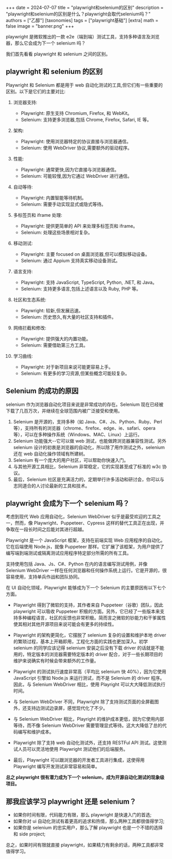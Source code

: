 +++
date = 2024-07-07
title = "playwright和selenium的区别"
description = "playwright和selenium的区别是什么？playwright会取代selenium吗？"
authors = ["乙醇"]
[taxonomies]
tags = ["playwright基础"]
[extra]
math = false
image = "banner.png"
+++

playwright 是微软推出的一款 e2e（端到端）测试工具，支持多种语言及浏览器，那么它会成为下一个 selenium 吗？

我们首先看看 playwright 和 selenium 之间的区别。

## playwright 和 selenium 的区别

Playwright 和 Selenium 都是用于 web 自动化测试的工具,但它们有一些重要的区别。以下是它们的主要对比:

1. 浏览器支持:

   - Playwright: 原生支持 Chromium, Firefox, 和 WebKit。
   - Selenium: 支持更多浏览器,包括 Chrome, Firefox, Safari, IE 等。

2. 架构:

   - Playwright: 使用浏览器特定的协议直接与浏览器通信。
   - Selenium: 使用 WebDriver 协议,需要额外的驱动程序。

3. 性能:

   - Playwright: 通常更快,因为它直接与浏览器通信。
   - Selenium: 可能较慢,因为它通过 WebDriver 进行通信。

4. 自动等待:

   - Playwright: 内置智能等待机制。
   - Selenium: 需要手动实现显式或隐式等待。

5. 多标签页和 iframe 处理:

   - Playwright: 提供更简单的 API 来处理多标签页和 iframe。
   - Selenium: 处理这些场景相对复杂。

6. 移动测试:

   - Playwright: 主要 focused on 桌面浏览器,但可以模拟移动设备。
   - Selenium: 通过 Appium 支持真实移动设备测试。

7. 语言支持:

   - Playwright: 支持 JavaScript, TypeScript, Python, .NET, 和 Java。
   - Selenium: 支持更多语言,包括上述语言以及 Ruby, PHP 等。

8. 社区和生态系统:

   - Playwright: 较新,但发展迅速。
   - Selenium: 历史悠久,有大量的社区支持和插件。

9. 网络拦截和修改:

   - Playwright: 提供强大的内置功能。
   - Selenium: 需要借助第三方工具。

10. 学习曲线:
    - Playwright: 对于新项目来说可能更容易上手。
    - Selenium: 有更多的学习资源,但某些概念可能较复杂。

## Selenium 的成功的原因

selenium 作为浏览器自动化项目来说是非常成功的存在。Selenium 现在已经被下载了几百万次，并继续在全球范围内被广泛接受和使用。

1. Selenium 是开源的，支持多种（如 Java、C#、Js、Python、Ruby、Perl 等），支持所有的浏览器（chrome、firefox、edge、ie、safari、opera 等），可以在多种操作系统（Windows、MAC、Linux）上运行。
2. Selenium 功能强大--它可以做 web 测试，也能做跨浏览器兼容性测试。另外 selenium 设计的初衷是浏览器的自动化，所以除了用作测试之外，selenium 还在 web 自动化操作领域有所建树。
3. Selenium 有一个庞大的用户社区，可以帮助你快速入门。
4. 与其他开源工具相比，Selenium 非常稳定，它的实现甚至成了标准的 w3c 协议。
5. 最后，Selenium 社区是充满活力的，定期举行许多活动和研讨会，你可以与志同道合的人讨论最新的工具和技术。

## playwright 会成为下一个 selenium 吗？

考虑到现代 Web 应用自动化，Selenium WebDriver 似乎是最受欢迎的工具之一，然而，像 Playwright、Puppeteer、Cypress 这样的替代工具正在出现，并争取在一段长时间之后能对其进行超越。

Playwright 是一个 JavaScript 框架，支持在前端实现 Web 应用程序的自动化。它在后端使用 Node.js，就像 Puppeteer 那样。它扩展了该框架，为用户提供了编写端到端测试或隔离测试应用程序特定部分所需的所有工具。

支持使用包括 Java、Js、C#、Python 在内的语言编写测试用例，并像 Selenium WebDriver 一样在任何浏览器和任何操作系统上运行。它是开源的，很容易使用，支持单兵作战和团队协同。

在 UI 自动化领域，Playwright 能够成为下一个 Selenium 的主要原因有以下七个方面。

- Playwright 得到了微软的支持，其作者来自 Puppeteer（谷歌）团队，因此 playwright 可以吸收 Puppeteer 积极的方面。另外，它已经了一些版本来支持多种编程语言，社区的反馈也非常积极。简而言之微软的钞能力和干爹属性使其相对其他开源项目来说可能会有更多的持续性。

- Playwright 的架构更简化，它摆脱了 selenium 复杂的设置和维护本地 driver 的繁琐过程，基本上开箱即用，工程化方面的实践也更加深入。初学 selenium 的同学应该记得 selenium 安装之后没有下载 driver 的话就是不能用的，特定版本的浏览器需要特定版本的 driver 配合，对于一些长期项目的维护来说确实有时候会带来额外的工作量。

- Playwright 的测试执行速度非常高（平均比 selenium 快 40%），因为它使用 JavaScript 引擎如 Node.js 来运行测试，而不是 Selenium 的 driver 程序。因此，与 Selenium WebDriver 相比，使用 Playright 可以大大降低测试执行时间。

- 与 Selenium WebDriver 不同，Playwright 除了支持测试页面的全屏截图外，还支持边测试边录屏，感觉现代化了不少。

- 与 Selenium WebDriver 相比，Playright 的维护成本更低，因为它使用内部等待，而不像 Selenium WebDriver 需要管理显式等待。这大大降低了总的代码编写和维护成本。

- Playwright 除了支持 web 自动化测试外，还支持 RESTFul API 测试。这使测试人员可以灵活地使用 Playwright 测试他们的后端服务。

- 最后，Playwright 可以跟浏览器的开发者工具进行集成，这使得用 Playwright 编写开发测试非常容易和简单。

**总之 playwright 很有潜力成为下一个 selenium，成为开源自动化测试的现象级项目。**

## 那我应该学习 playwright 还是 selenium？

- 如果你时间有限，代码能力有限，那么 playwright 是快速入门的首选;
- 如果你对 ui 自动化测试有着更高的追求和热情，那么两种工具都很值得学习;
- 如果你是 selenium 的忠实用户，那么了解 playwright 也是一个不错的选择和 side project;

总之，如果时间有限就直接 playwright，如果精力有剩余的话，两种工具都非常值得学习。
